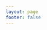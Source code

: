 ```yaml
---
layout: page
footer: false
---
```

<GameEntranceV id="wodle" src="/brain/wordle/index.html" :resetHeight=false></GameEntranceV>
